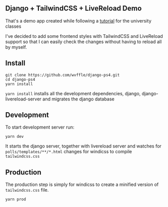 Django + TailwindCSS + LiveReload Demo
---

That's a demo app created while following a [tutorial](https://docs.djangoproject.com/en/2.2/intro/tutorial01/#creating-the-polls-app) for the university classes

I've decided to add some frontend styles with TailwindCSS and LiveReload support so that I can easily check the changes without having to reload all by myself.

## Install
```shell
git clone https://github.com/wvffle/django-ps4.git
cd django-ps4
yarn install
```
`yarn install` installs all the development dependencies, django, django-livereload-server and migrates the django database

## Development
To start development server run:
```shell
yarn dev
```
It starts the django server, together with livereload server and watches for `polls/templates/**/*.html` changes for windicss to compile `tailwindcss.css`

## Production
The production step is simply for windicss to create a minified version of `tailwindcss.css` file.
```shell
yarn prod
```